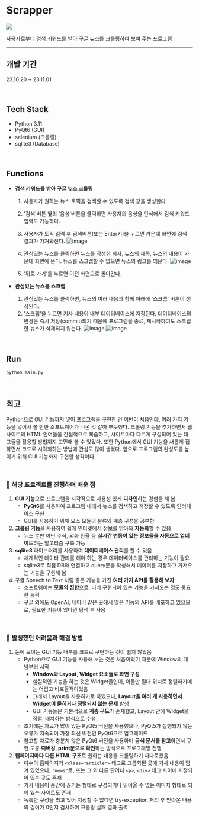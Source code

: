 # Scrapper
![](https://velog.velcdn.com/images/sohyeonos248/post/8bfd0070-7151-4b8b-8a48-f89009843880/image.png)

사용자로부터 검색 키워드를 받아  구글 뉴스를 크롤링하여 보여 주는 프로그램

---

## 개발 기간
23.10.20 ~ 23.11.01


<br>

## Tech Stack
- Python 3.11
- PyQt6 (GUI)
- selenium (크롤링)
- sqlite3 (Database)



<br>

## Functions
-  **검색 키워드를 받아 구글 뉴스 크롤링**
    1. 사용자가 원하는 뉴스 토픽을 검색할 수 있도록 검색 창을 생성한다.
    2. '검색'버튼 옆의 '음성'버튼을 클릭하면 사용자의 음성을 인식해서 검색 키워드 입력도 가능하다.
    3. 사용자가 토픽 입력 후 검색버튼(또는 Enter키)을 누르면 가운데 화면에 검색 결과가 가져와진다.
![image](https://github.com/hyeonos/searchnews-project/assets/79961865/86cf8716-2c3e-46a3-86de-9dd42f56b0a0)

    4. 관심있는 뉴스를 클릭하면 뉴스를 작성한 회사, 뉴스의 제목, 뉴스의 내용이 가운데 화면에 뜬다. 뉴스를 스크랩할 수 없으면 뉴스의 링크를 띄운다.
![image](https://github.com/hyeonos/searchnews-project/assets/79961865/26fb6f16-d23c-46b7-a3ed-ec18bdb993c5)

    5. '뒤로 가기'를 누르면 이전 화면으로 돌아간다.


- **관심있는 뉴스를 스크랩**
    1. 관심있는 뉴스를 클릭하면, 뉴스의 여러 내용과 함께 아래에 '스크랩' 버튼이 생성된다.
    2. '스크랩'을 누르면 기사 내용이 내부 데이터베이스에 저장된다. 데이터베이스의 변경은 즉시 저장(commit)되기 때문에 프로그램을 종료, 재시작하여도 스크랩한 뉴스가 삭제되지 않는다.
![image](https://github.com/hyeonos/searchnews-project/assets/79961865/c63d840e-d505-409a-802b-f0cf2ad870d7)
![image](https://github.com/hyeonos/searchnews-project/assets/79961865/52d74a50-5b6f-4d8e-8915-db2aa5db716c)





<br>

## Run
```cmd
python main.py
```


<br>

## 회고

Python으로 GUI 기능까지 넣어 프로그램을 구현한 건 이번이 처음인데, 여러 가지 기능을 넣어서 볼 만한 소프트웨어가 나온 것 같아 뿌듯했다. 크롤링 기능을 추가하면서 웹 사이트의 HTML 언어들을 간접적으로 복습하고, 사이트마다 다르게 구성되어 있는 태그들을 활용할 방법까지 고민해 볼 수 있었다. 또한 Python에서 GUI 기능을 새롭게 접하면서 코드로 시각화하는 방법에 관심도 많이 생겼다. 앞으로 프로그램의 완성도를 높이기 위해 GUI 기능까지 구현할 생각이다.

<br>

### 📝 해당 프로젝트를 진행하며 배운 점

1. **GUI 기능**으로 프로그램을 시각적으로 사용성 있게 **디자인**하는 경험을 해 봄
    - **PyQt6**를 사용하여 프로그램 내에서 뉴스를 검색하고 저장할 수 있도록 인터페이스 구현
    - GUI를 사용하기 위해 요소 모듈의 분류와 계층 구성을 공부함
2. **크롤링 기능**을 사용하여 쉽게 인터넷에서 정보를 받아와 **자동화**할 수 있음
    - 뉴스 뿐만 아닌 주식, 외화 환율 등 **실시간 변동이 있는 정보들을 자동으로 업데이트**하는 알고리즘 구축 가능
3. **sqlite3** 라이브러리를 사용하여 **데이터베이스 관리**를 할 수 있음
    - 체계적인 데이터 관리를 해야 하는 경우 데이터베이스를 관리하는 기능이 필요
    - sqlite3로 직접 DB와 연결하고 query문을 작성해서 데이터를 저장하고 가져오는 기능을 구현해 봄
4. 구글 Speech to Text 처럼 좋은 기능을 가진 **여러 가지 API를 활용해 보자**
    - 소프트웨어는 **모듈의 집합**으로, 미리 구현되어 있는 기능을 가져오는 것도 중요한 능력
    - 구글 외에도 OpenAI, 네이버 같은 곳에서 많은 기능의 API를 배포하고 있으므로, 필요한 기능이 있다면 탐색 후 사용

<br>

### 💬 발생했던 어려움과 해결 방법

1. 눈에 보이는 GUI 기능 내부를 코드로 구현하는 것이 쉽지 않았음
    - Python으로 GUI 기능을 사용해 보는 것은 처음이었기 때문에 Window의 개념부터 시작
        - **Window와 Layout, Widget 요소들로 화면 구성**
        - 실질적인 기능을 하는 것은 Widget들인데, 이들만 절대 위치로 정렬하기에는 어렵고 비효율적이었음
        - 그래서 Layout을 사용하기로 하였으나, **Layout을 여러 개 사용하면서 Widget이 묻히거나 정렬되지 않는 문제** 발생
        - GUI 기능들은 기본적으로 **계층 구도**가 존재했고, Layout 안에 Widget을 정렬, 배치하는 방식으로 수행
    - 초기에는 자료가 많이 있는 PyQt5 버전을 사용했으나, PyQt5가 실행되지 않는 오류가 지속되어 가장 최신 버전인 PyQt6으로 업그레이드
    - 참고할 자료가 충분치 않은 PyQt6 버전을 사용하며 **공식 문서를 참고**하면서 구현 도중 **디버깅, print문으로 확인**하는 방식으로 프로그래밍 진행
2. **웹페이지마다 다른 HTML 구조**로 원하는 내용을 크롤링하기 까다로웠음
    - 다수의 홈페이지가 `<class="article">` 태그로 그룹화된 곳에 기사 내용이 담겨 있었으나, `"news"`로, 또는 그 외 다른 단어나 `<p>`, `<div>` 태그 사이에 지정되어 있는 곳도 존재
    - 기사 내용이 중간에 끊기는 형태로 구성되거나 읽어올 수 없는 이미지 형태로 되어 있는 사이트도 존재
    - 독특한 구성을 띄고 있어 지정할 수 없다면 try-exception 처리 후 받아온 내용의 길이가 0인지 검사하여 크롤링 실패 결과 출력

